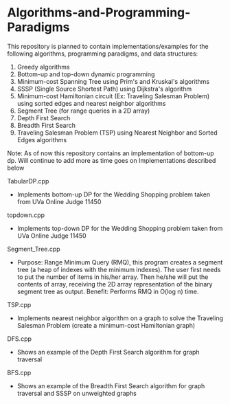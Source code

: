 # Algorithms-and-Programming-Paradigms
This repository is planned to contain implementations/examples for the following algorithms, programming paradigms, and data structures:
1) Greedy algorithms
2) Bottom-up and top-down dynamic programming
3) Minimum-cost Spanning Tree using Prim's and Kruskal's algorithms
4) SSSP (Single Source Shortest Path) using Dijkstra's algorithm
5) Minimum-cost Hamiltonian circuit (Ex: Traveling Salesman Problem) using sorted edges and nearest neighbor algorithms
6) Segment Tree (for range queries in a 2D array)
7) Depth First Search
8) Breadth First Search
9) Traveling Salesman Problem (TSP) using Nearest Neighbor and Sorted Edges algorithms

Note: As of now this repository contains an implementation of bottom-up dp. Will continue to add more as time goes on
Implementations described below

TabularDP.cpp
- Implements bottom-up DP for the Wedding Shopping problem taken from UVa Online Judge 11450

topdown.cpp
- Implements top-down DP for the Wedding Shopping problem taken from UVa Online Judge 11450

Segment_Tree.cpp
- Purpose: Range Minimum Query (RMQ), this program creates a segment tree (a heap of indexes with the minimum indexes). The user first needs to put the number of items in his/her array. Then he/she will put the contents of array, receiving the 2D array representation of the binary segment tree as output. Benefit: Performs RMQ in O(log n) time.

TSP.cpp
- Implements nearest neighbor algorithm on a graph to solve the Traveling Salesman Problem (create a minimum-cost Hamiltonian graph)

DFS.cpp
- Shows an example of the Depth First Search algorithm for graph traversal

BFS.cpp
- Shows an example of the Breadth First Search algorithm for graph traversal and SSSP on unweighted graphs
